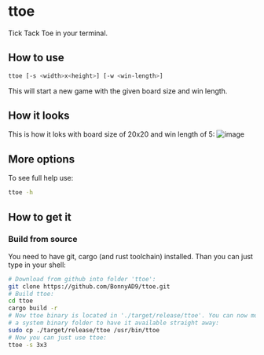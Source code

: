 # ttoe
Tick Tack Toe in your terminal.

## How to use
```sh
ttoe [-s <width>x<height>] [-w <win-length>]
```

This will start a new game with the given board size and win length.

## How it looks
This is how it loks with board size of 20x20 and win length of 5:
![image](https://github.com/user-attachments/assets/7246e9bd-e1ab-4a9a-9e8c-18e054eca6ea)

## More options
To see full help use:
```sh
ttoe -h
```

## How to get it

### Build from source
You need to have git, cargo (and rust toolchain) installed. Than you can
just type in your shell:
```sh
# Download from github into folder 'ttoe':
git clone https://github.com/BonnyAD9/ttoe.git
# Build ttoe:
cd ttoe
cargo build -r
# Now ttoe binary is located in './target/release/ttoe'. You can now move it into
# a system binary folder to have it available straight away:
sudo cp ./target/release/ttoe /usr/bin/ttoe
# Now you can just use ttoe:
ttoe -s 3x3
```
